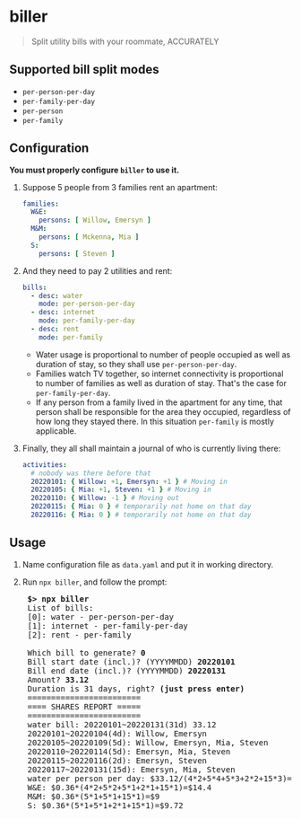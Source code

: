 # biller

> Split utility bills with your roommate, ACCURATELY

## Supported bill split modes

- `per-person-per-day`
- `per-family-per-day`
- `per-person`
- `per-family`

## Configuration

**You must properly configure `biller` to use it.**

1. Suppose 5 people from 3 families rent an apartment:

    ```yaml
    families:
      W&E:
        persons: [ Willow, Emersyn ]
      M&M:
        persons: [ Mckenna, Mia ]
      S:
        persons: [ Steven ]
    ```

2. And they need to pay 2 utilities and rent:

    ```yaml
    bills:
      - desc: water
        mode: per-person-per-day
      - desc: internet
        mode: per-family-per-day
      - desc: rent
        mode: per-family
    ```

    - Water usage is proportional to number of people occupied as well as duration of stay, so they shall use `per-person-per-day`.
    - Families watch TV together, so internet connectivity is proportional to number of families as well as duration of stay. That's the case for `per-family-per-day`.
    - If any person from a family lived in the apartment for any time, that person shall be responsible for the area they occupied, regardless of how long they stayed there. In this situation `per-family` is mostly applicable.

3. Finally, they all shall maintain a journal of who is currently living there:

    ```yaml
    activities:
      # nobody was there before that
      20220101: { Willow: +1, Emersyn: +1 } # Moving in
      20220105: { Mia: +1, Steven: +1 } # Moving in
      20220110: { Willow: -1 } # Moving out
      20220115: { Mia: 0 } # temporarily not home on that day
      20220116: { Mia: 0 } # temporarily not home on that day
    ```

## Usage

1. Name configuration file as `data.yaml` and put it in working directory.
2. Run `npx biller`, and follow the prompt:

    <pre>
    <b>$> npx biller</b>
    List of bills:
    [0]: water - per-person-per-day
    [1]: internet - per-family-per-day
    [2]: rent - per-family

    Which bill to generate? <b>0</b>
    Bill start date (incl.)? (YYYYMMDD) <b>20220101</b>
    Bill end date (incl.)? (YYYYMMDD) <b>20220131</b>
    Amount? <b>33.12</b>
    Duration is 31 days, right? <b>(just press enter)</b>
    ========================
    ==== SHARES REPORT =====
    ========================
    water bill: 20220101~20220131(31d) 33.12
    20220101~20220104(4d): Willow, Emersyn
    20220105~20220109(5d): Willow, Emersyn, Mia, Steven
    20220110~20220114(5d): Emersyn, Mia, Steven
    20220115~20220116(2d): Emersyn, Steven
    20220117~20220131(15d): Emersyn, Mia, Steven
    water per person per day: $33.12/(4*2+5*4+5*3+2*2+15*3)=$0.36
    W&E: $0.36*(4*2+5*2+5*1+2*1+15*1)=$14.4
    M&M: $0.36*(5*1+5*1+15*1)=$9
    S: $0.36*(5*1+5*1+2*1+15*1)=$9.72
    </pre>
